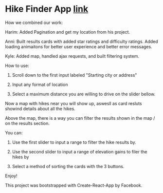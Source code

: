 # Hike Finder App [link](https://info340a-au18.github.io/project-kylegoodwin/)

How we combined our work:

Harim: Added Pagination and get my location from his project.

Anni: Built results cards with added star ratings and difficulty ratings. Added loading animaitons for better user experience and better error messages.

Kyle: Added map, handled ajax requests, and built filtering system.

How to use:

1. Scroll down to the first input labeled "Starting city or address"

2. Input any format of location

3. Select a maximum distance you are willing to drive on the slider bellow.

Now a map with hikes near you will show up, aswesll as card resluts showind details about all the hikes.

Above the map, there is a way you can filter the results shown in the map / on the results section.

You can:

1. Use the first slider to input a range to filter the hike results by.

2. Use the second slider to input a range of elevation gains to filer the hikes by

3. Select a method of sorting the cards with the 3 buttons.

Enjoy!


This project was bootstrapped with Create-React-App by Facebook.
